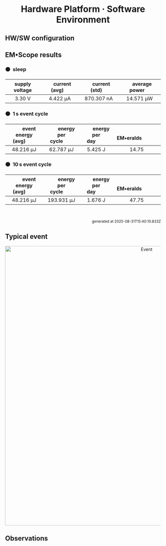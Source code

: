 
<h1 align="center">Hardware Platform · Software Environment</h1>

## HW/SW configuration

## EM&bull;Scope results

<!-- @emscope-pack:start -->


### 🟠&ensp;sleep

| supply voltage | &emsp;current (avg)&emsp; | &emsp;current (std)&emsp; | &emsp;average power&emsp;
|:---:|:---:|:---:|:---:|
| 3.30 V |   4.422 µA | 870.307 nA |  14.571 µW |

### 🟠&ensp;1&thinsp;s event cycle

| &emsp;&emsp;event energy (avg)&emsp;&emsp; | &emsp;&emsp;energy per cycle&emsp;&emsp; | &emsp;&emsp;energy per day&emsp;&emsp; | &emsp;&emsp;&emsp;**EM&bull;eralds**&emsp;&emsp;&emsp;
|:---:|:---:|:---:|:---:|
|  48.216 µJ |  62.787 µJ |   5.425 J | 14.75 |

### 🟠&ensp;10&thinsp;s event cycle

| &emsp;&emsp;event energy (avg)&emsp;&emsp; | &emsp;&emsp;energy per cycle&emsp;&emsp; | &emsp;&emsp;energy per day&emsp;&emsp; | &emsp;&emsp;&emsp;**EM&bull;eralds**&emsp;&emsp;&emsp;
|:---:|:---:|:---:|:---:|
|  48.216 µJ | 193.931 µJ |   1.676 J | 47.75 |

<br>
<p align="right"><sub>generated at 2025-08-31T15:40:10.833Z</sub></p>
    

<!-- @emscope-pack:end -->

## Typical event

<p align="center">
    <img src="adi-m17-evk-msdk-J-event-ID.png" alt="Event" width="900">
</p>

## Observations

